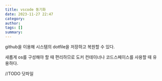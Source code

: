 ```yaml
---
title: vscode 동기화
date: 2023-11-27 22:47
category: 
author: 
tags: []
summary: 
---
```


github을 이용해 시스템의 dotfile을 저장하고 복원할 수 있다.

새롭게 os를 구성해야 할 때 편리하므로 도커 컨테이너나 코드스페이스를 사용할 때 유용하다.

//TODO 닷파일
